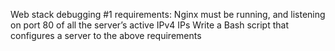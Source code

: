 Web stack debugging #1
requirements:
Nginx must be running, and listening on port 80 of all the server’s active IPv4 IPs
Write a Bash script that configures a server to the above requirements
